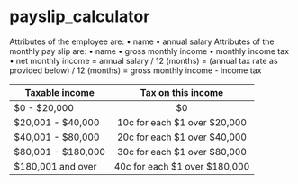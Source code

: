 # payslip_calculator
Attributes of the employee are:
• name
• annual salary
Attributes of the monthly pay slip are:
• name
• gross monthly income
• monthly income tax
• net monthly income
= annual salary / 12 (months)
= (annual tax rate as provided below) / 12 (months) = gross monthly income - income tax


| Taxable income     | Tax on this income            | 
| -------------------|:-----------------------------:| 
| $0 - $20,000       | $0                            | 
| $20,001 - $40,000  | 10c for each $1 over $20,000  | 
| $40,001 - $80,000  | 20c for each $1 over $40,000  |    
| $80,001 - $180,000 | 30c for each $1 over $80,000  |    
| $180,001 and over  | 40c for each $1 over $180,000 |